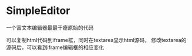 # SimpleEditor
一个富文本编辑器最最干瘪原始的代码 

可以复制html代码到iframe框，同时在textarea显示html源码， 修改textarea的源码后，可以看到iframe编辑框的相应变化
